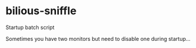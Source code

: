 # bilious-sniffle
Startup batch script

Sometimes you have two monitors but need to disable one during startup...

